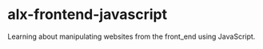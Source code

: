 # alx-frontend-javascript
Learning about manipulating websites from the front_end using JavaScript.
